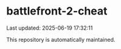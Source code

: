 # battlefront-2-cheat

Last updated: 2025-06-19 17:32:11

This repository is automatically maintained.
